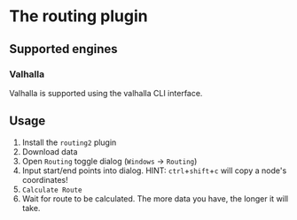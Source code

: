 # The routing plugin
## Supported engines
### Valhalla
Valhalla is supported using the valhalla CLI interface.

## Usage
1. Install the `routing2` plugin
2. Download data
3. Open `Routing` toggle dialog (`Windows` -> `Routing`)
4. Input start/end points into dialog. HINT: `ctrl`+`shift`+`c` will copy a node's coordinates!
5. `Calculate Route`
6. Wait for route to be calculated. The more data you have, the longer it will take.
